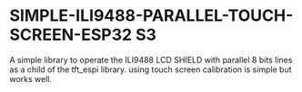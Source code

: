 # SIMPLE-ILI9488-PARALLEL-TOUCH-SCREEN-ESP32 S3
A simple library to operate the ILI9488 LCD SHIELD with parallel 8 bits lines as a child of the tft_espi library. using touch screen calibration is simple but works well.
